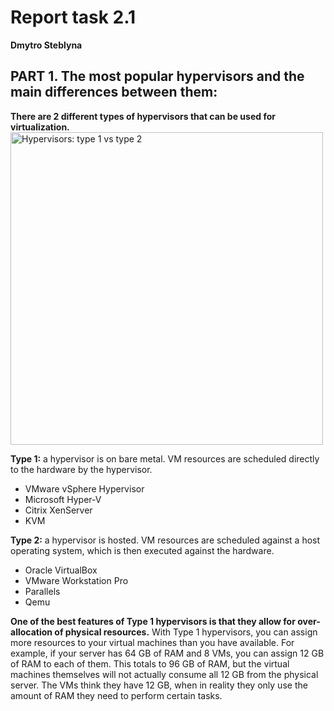 # Report task 2.1

**Dmytro Steblyna**

## PART 1. The most popular hypervisors and the main differences between them:

**There are 2 different types of hypervisors that can be used for virtualization.**
<img src="https://networklessons.com/wp-content/uploads/2018/12/hypervisor-type-1-type-2.png" alt="Hypervisors: type 1 vs type 2" width="500"/>

**Type 1:** a hypervisor is on bare metal. VM resources are scheduled directly to the hardware by the hypervisor. 

- VMware vSphere Hypervisor
- Microsoft Hyper-V
- Citrix XenServer
- KVM

**Type 2:** a hypervisor is hosted. VM resources are scheduled against a host operating system, which is then executed against the hardware.

- Oracle VirtualBox
- VMware Workstation Pro
- Parallels
- Qemu

**One of the best features of Type 1 hypervisors is that they allow for over-allocation of physical resources.**
With Type 1 hypervisors, you can assign more resources to your virtual machines than you have available. For example, if your server has 64 GB of RAM and 8 VMs, you can assign 12 GB of RAM to each of them. This totals to 96 GB of RAM, but the virtual machines themselves will not actually consume all 12 GB from the physical server. The VMs think they have 12 GB, when in reality they only use the amount of RAM they need to perform certain tasks.

